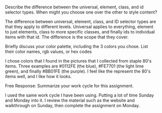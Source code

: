 Describe the difference between the universal, element, class, and id selector types. When might you choose one over the other to style content?

  The difference between universal, element, class, and ID selector types are that they
  apply to different levels. Universal applies to everything, element to just elements, class to more
  specific classes, and finally ids to individual items with that id. The difference is
  the scope that they cover.

Briefly discuss your color palette, including the 3 colors you chose. List their color names, rgb values, or hex codes

  I chose colors that I found in the pictures that I collected from staple 80's items.
  Three examples are #0112FE (the blue), #FE7701 (the light lime green), and finally
  #BB01FE (the purple). I feel like the represent the 80's items well, and I like
  how it looks.

Free Response: Summarize your work cycle for this assignment.

  I used the same work cycle I have been using. Putting a lot of time Sunday and Monday into it.
  I review the material such as the website and walkthrough on Sunday, then complete
  the assignment on Monday.
